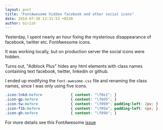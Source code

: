 ```yaml
---
layout: post
title: "FontAwesome hidden facebook and other social icons"
date: 2014-07-30 13:31:53 +0530
author: Girish
---
```


Yesterday, I spent nearly an hour fixing the mysterious disappearance of facebook, twitter etc. FontAwesome icons.

It was working locally, but on production server the social icons were hidden.

Turns out, "Adblock Plus" hides any html elements with class names containing text facebook, twitter, linkedin or github.

I ended up modifying the `font-awesome.css` file and renaming the class names, since I was only using five icons.

```css
.icon-lnkd:before             { content: "\f0e1"; }
.icon-gp:before               { content: "\f0d5"; }
.icon-tw:before               { content: "\f099"; padding-left: 2px; }
.icon-f1b:before              { content: "\f09a"; padding-left: 6px; }
.icon-gh:before               { content: "\f09b"; }
```

For more details see this FontAwesome [issue](https://github.com/FortAwesome/Font-Awesome/issues/1799)

